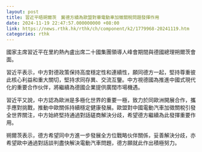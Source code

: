 ```yaml
---
layout: post
title: 習近平晤朔爾茨　冀德方續為歐盟對華電動車加徵關稅問題發揮作用
date: 2024-11-19 22:47:57.000000000 +08:00
link: https://news.rthk.hk/rthk/ch/component/k2/1779968-20241119.htm
categories: rthk
---
```


國家主席習近平在里約熱內盧出席二十國集團領導人峰會期間與德國總理朔爾茨會面。

習近平表示，中方對德政策保持高度穩定性和連續性，願同德方一起，堅持尊重彼此核心利益和重大關切，堅持求同存異、交流互鑒。中方視德國為推進中國式現代化的重要合作伙伴，將繼續為德國企業提供廣闊市場機遇。

習近平又說，中方認為歐洲是多極化世界的重要一極，致力於同歐洲開展合作，攜手應對挑戰，推動中歐關係持續穩定健康發展。歐盟對中國電動汽車加徵關稅引發全世界關注，中方始終堅持通過對話磋商解決分歧，希望德方繼續為此發揮重要作用。

朔爾茨表示，德方希望同中方進一步發展全方位戰略伙伴關係，妥善解決分歧，亦希望歐中通過對話談判盡快解決電動汽車問題，德方願就此作出積極努力。
